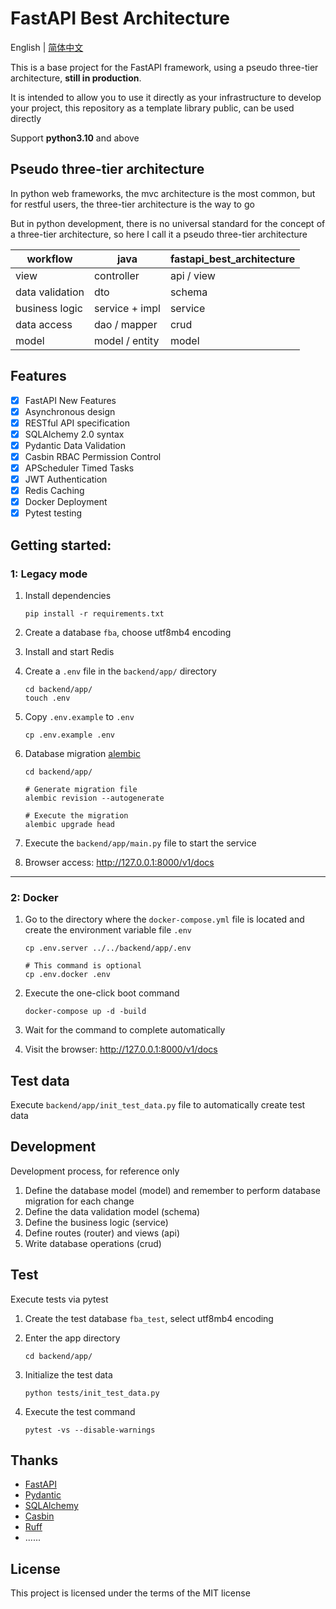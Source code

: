 # FastAPI Best Architecture

English | [简体中文](./README.zh-CN.md)

This is a base project for the FastAPI framework, using a pseudo three-tier architecture, **still in production**.

It is intended to allow you to use it directly as your infrastructure to develop your project, this repository as a
template library public, can be used directly

Support **python3.10** and above

## Pseudo three-tier architecture

In python web frameworks, the mvc architecture is the most common, but for restful users, the three-tier architecture is
the way to go

But in python development, there is no universal standard for the concept of a three-tier architecture, so here I call
it a pseudo three-tier architecture

| workflow        | java           | fastapi_best_architecture |
|-----------------|----------------|---------------------------|
| view            | controller     | api / view                |
| data validation | dto            | schema                    |
| business logic  | service + impl | service                   |
| data access     | dao / mapper   | crud                      |
| model           | model / entity | model                     |

## Features

- [x] FastAPI New Features
- [x] Asynchronous design
- [x] RESTful API specification
- [x] SQLAlchemy 2.0 syntax
- [x] Pydantic Data Validation
- [x] Casbin RBAC Permission Control
- [x] APScheduler Timed Tasks
- [x] JWT Authentication
- [x] Redis Caching
- [x] Docker Deployment
- [x] Pytest testing

## Getting started:

### 1: Legacy mode

1. Install dependencies
    ```shell
    pip install -r requirements.txt
    ```

2. Create a database ``fba``, choose utf8mb4 encoding
3. Install and start Redis
4. Create a `.env` file in the `backend/app/` directory

    ```shell
    cd backend/app/
    touch .env
    ```

5. Copy `.env.example` to `.env`

   ```shell
   cp .env.example .env
   ```

6. Database migration [alembic](https://alembic.sqlalchemy.org/en/latest/tutorial.html)

   ```shell
   cd backend/app/

   # Generate migration file
   alembic revision --autogenerate

   # Execute the migration
   alembic upgrade head
    ```

7. Execute the `backend/app/main.py` file to start the service
8. Browser access: http://127.0.0.1:8000/v1/docs

---

### 2: Docker

1. Go to the directory where the ``docker-compose.yml`` file is located and create the environment variable
   file ``.env``

   ```shell
   cp .env.server ../../backend/app/.env
   
   # This command is optional
   cp .env.docker .env
   ```

2. Execute the one-click boot command

   ```shell
   docker-compose up -d -build
   ```

3. Wait for the command to complete automatically
4. Visit the browser: http://127.0.0.1:8000/v1/docs

## Test data

Execute ``backend/app/init_test_data.py`` file to automatically create test data

## Development

Development process, for reference only

1. Define the database model (model) and remember to perform database migration for each change
2. Define the data validation model (schema)
3. Define the business logic (service)
4. Define routes (router) and views (api)
5. Write database operations (crud)

## Test

Execute tests via pytest

1. Create the test database `fba_test`, select utf8mb4 encoding
2. Enter the app directory

   ```shell
   cd backend/app/
   ```

3. Initialize the test data

   ```shell
   python tests/init_test_data.py
   ```

4. Execute the test command

   ```shell
   pytest -vs --disable-warnings
   ```

## Thanks

- [FastAPI](https://fastapi.tiangolo.com/)
- [Pydantic](https://docs.pydantic.dev/latest/)
- [SQLAlchemy](https://docs.sqlalchemy.org/en/20/)
- [Casbin](https://casbin.org/zh/)
- [Ruff](https://beta.ruff.rs/docs/)
- ......

## License

This project is licensed under the terms of the MIT license

